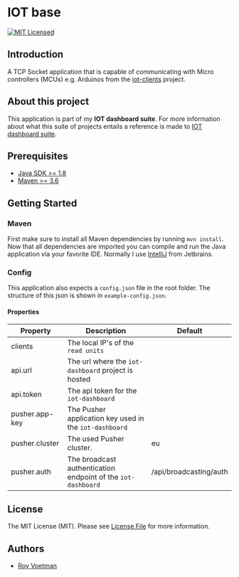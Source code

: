 # IOT base
[![MIT Licensed](https://img.shields.io/badge/license-MIT-brightgreen.svg?style=flat-square)](LICENSE)

## Introduction
A TCP Socket application that is capable of communicating with Micro controllers (MCUs) e.g. Arduinos from the [iot-clients](https://github.com/RoyVoetman/iot-clients/) project.

## About this project
This application is part of my **IOT dashboard suite**. For more information about what this suite of projects entails a reference is made to [IOT dashboard suite](https://github.com/RoyVoetman/iot-base/blob/master/docs/IOT%20dashboard%20suite.md).

## Prerequisites
* [Java SDK >= 1.8](https://www.oracle.com/technetwork/java/javase/downloads/jdk8-downloads-2133151.html)
* [Maven >= 3.6](https://maven.apache.org/)

## Getting Started
### Maven
First make sure to install all Maven dependencies by running `mvn install`. Now that all dependencies are imported you can compile and run the Java application via your favorite IDE. Normally I use [IntelliJ](https://www.jetbrains.com/idea/) from Jetbrains.

### Config
This application also expects a `config.json` file in the root folder. The structure of this json is shown in `example-config.json`.

#### Properties
| Property       | Description                                                  | Default                |
|----------------|--------------------------------------------------------------|------------------------|
| clients        | The local IP's of the `read units`                           |                        |
| api.url        | The url where the `iot-dashboard` project is hosted          |                        |
| api.token      | The api token for the `iot-dashboard`                        |                        |
| pusher.app-key | The Pusher application key used in the `iot-dashboard`       |                        |
| pusher.cluster | The used Pusher cluster.                                     | eu                     |
| pusher.auth    | The broadcast authentication endpoint of the `iot-dashboard` | /api/broadcasting/auth |

## License
The MIT License (MIT). Please see [License File](LICENSE) for more information.

## Authors
* [Roy Voetman](https://www.royvoetman.nl)

